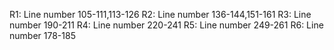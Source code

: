 
R1: Line number 105-111,113-126
R2: Line number 136-144,151-161
R3: Line number 190-211
R4: Line number 220-241
R5: Line number 249-261
R6: Line number 178-185

